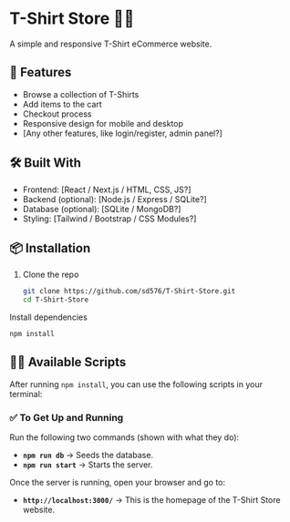 # T-Shirt Store 🛒👕

A simple and responsive T-Shirt eCommerce website.

## 🚀 Features

- Browse a collection of T-Shirts
- Add items to the cart
- Checkout process
- Responsive design for mobile and desktop
- [Any other features, like login/register, admin panel?]

## 🛠️ Built With

- Frontend: [React / Next.js / HTML, CSS, JS?]
- Backend (optional): [Node.js / Express / SQLite?]
- Database (optional): [SQLite / MongoDB?]
- Styling: [Tailwind / Bootstrap / CSS Modules?]

## 📦 Installation

1. Clone the repo
   ```bash
   git clone https://github.com/sd576/T-Shirt-Store.git
   cd T-Shirt-Store
   ```

Install dependencies

```bash
npm install
```

## 🏃‍♂️ Available Scripts

After running `npm install`, you can use the following scripts in your terminal:

### ✅ To Get Up and Running

Run the following two commands (shown with what they do):

- **`npm run db`** → Seeds the database.
- **`npm run start`** → Starts the server.

Once the server is running, open your browser and go to:

- **`http://localhost:3000/`** → This is the homepage of the T-Shirt Store website.
